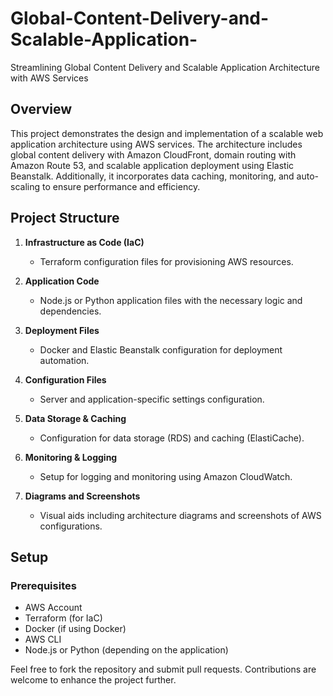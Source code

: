# Global-Content-Delivery-and-Scalable-Application-
Streamlining Global Content Delivery and Scalable Application Architecture with AWS Services


## Overview

This project demonstrates the design and implementation of a scalable web application architecture using AWS services. The architecture includes global content delivery with Amazon CloudFront, domain routing with Amazon Route 53, and scalable application deployment using Elastic Beanstalk. Additionally, it incorporates data caching, monitoring, and auto-scaling to ensure performance and efficiency.

## Project Structure

1. **Infrastructure as Code (IaC)**
   - Terraform configuration files for provisioning AWS resources.

2. **Application Code**
   - Node.js or Python application files with the necessary logic and dependencies.

3. **Deployment Files**
   - Docker and Elastic Beanstalk configuration for deployment automation.

4. **Configuration Files**
   - Server and application-specific settings configuration.

5. **Data Storage & Caching**
   - Configuration for data storage (RDS) and caching (ElastiCache).

6. **Monitoring & Logging**
   - Setup for logging and monitoring using Amazon CloudWatch.

7. **Diagrams and Screenshots**
   - Visual aids including architecture diagrams and screenshots of AWS configurations.

## Setup

### Prerequisites

- AWS Account
- Terraform (for IaC)
- Docker (if using Docker)
- AWS CLI
- Node.js or Python (depending on the application)


Feel free to fork the repository and submit pull requests. Contributions are welcome to enhance the project further.
